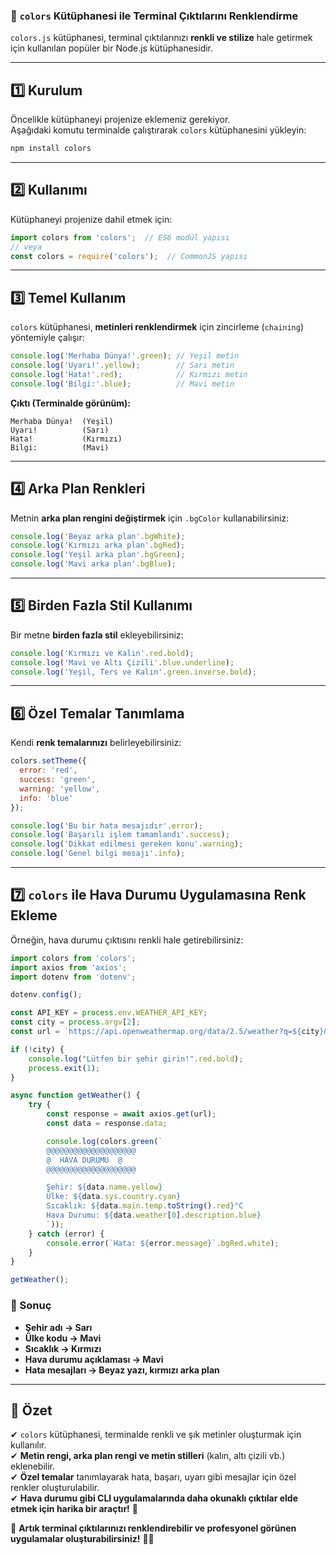 ### **📌 `colors` Kütüphanesi ile Terminal Çıktılarını Renklendirme**
`colors.js` kütüphanesi, terminal çıktılarınızı **renkli ve stilize** hale getirmek için kullanılan popüler bir Node.js kütüphanesidir.

---

## **1️⃣ Kurulum**
Öncelikle kütüphaneyi projenize eklemeniz gerekiyor.  
Aşağıdaki komutu terminalde çalıştırarak `colors` kütüphanesini yükleyin:

```bash
npm install colors
```

---

## **2️⃣ Kullanımı**
Kütüphaneyi projenize dahil etmek için:

```javascript
import colors from 'colors';  // ES6 modül yapısı
// veya
const colors = require('colors');  // CommonJS yapısı
```

---

## **3️⃣ Temel Kullanım**
`colors` kütüphanesi, **metinleri renklendirmek** için zincirleme (`chaining`) yöntemiyle çalışır:

```javascript
console.log('Merhaba Dünya!'.green); // Yeşil metin
console.log('Uyarı!'.yellow);        // Sarı metin
console.log('Hata!'.red);            // Kırmızı metin
console.log('Bilgi:'.blue);          // Mavi metin
```

**Çıktı (Terminalde görünüm):**
```
Merhaba Dünya!  (Yeşil)
Uyarı!          (Sarı)
Hata!           (Kırmızı)
Bilgi:          (Mavi)
```

---

## **4️⃣ Arka Plan Renkleri**
Metnin **arka plan rengini değiştirmek** için `.bgColor` kullanabilirsiniz:

```javascript
console.log('Beyaz arka plan'.bgWhite);
console.log('Kırmızı arka plan'.bgRed);
console.log('Yeşil arka plan'.bgGreen);
console.log('Mavi arka plan'.bgBlue);
```

---

## **5️⃣ Birden Fazla Stil Kullanımı**
Bir metne **birden fazla stil** ekleyebilirsiniz:

```javascript
console.log('Kırmızı ve Kalın'.red.bold);
console.log('Mavi ve Altı Çizili'.blue.underline);
console.log('Yeşil, Ters ve Kalın'.green.inverse.bold);
```

---

## **6️⃣ Özel Temalar Tanımlama**
Kendi **renk temalarınızı** belirleyebilirsiniz:

```javascript
colors.setTheme({
  error: 'red',
  success: 'green',
  warning: 'yellow',
  info: 'blue'
});

console.log('Bu bir hata mesajıdır'.error);
console.log('Başarılı işlem tamamlandı'.success);
console.log('Dikkat edilmesi gereken konu'.warning);
console.log('Genel bilgi mesajı'.info);
```

---

## **7️⃣ `colors` ile Hava Durumu Uygulamasına Renk Ekleme**
Örneğin, hava durumu çıktısını renkli hale getirebilirsiniz:

```javascript
import colors from 'colors';
import axios from 'axios';
import dotenv from 'dotenv';

dotenv.config();

const API_KEY = process.env.WEATHER_API_KEY;
const city = process.argv[2];
const url = `https://api.openweathermap.org/data/2.5/weather?q=${city}&appid=${API_KEY}&units=metric`;

if (!city) {
    console.log("Lütfen bir şehir girin!".red.bold);
    process.exit(1);
}

async function getWeather() {
    try {
        const response = await axios.get(url);
        const data = response.data;

        console.log(colors.green(`
        @@@@@@@@@@@@@@@@@@@@
        @  HAVA DURUMU  @
        @@@@@@@@@@@@@@@@@@@@

        Şehir: ${data.name.yellow}
        Ülke: ${data.sys.country.cyan}
        Sıcaklık: ${data.main.temp.toString().red}°C
        Hava Durumu: ${data.weather[0].description.blue}
        `));
    } catch (error) {
        console.error(`Hata: ${error.message}`.bgRed.white);
    }
}

getWeather();
```

### **📌 Sonuç**
- **Şehir adı → Sarı**
- **Ülke kodu → Mavi**
- **Sıcaklık → Kırmızı**
- **Hava durumu açıklaması → Mavi**
- **Hata mesajları → Beyaz yazı, kırmızı arka plan**

---

## **📌 Özet**
✔ `colors` kütüphanesi, terminalde renkli ve şık metinler oluşturmak için kullanılır.  
✔ **Metin rengi, arka plan rengi ve metin stilleri** (kalın, altı çizili vb.) eklenebilir.  
✔ **Özel temalar** tanımlayarak hata, başarı, uyarı gibi mesajlar için özel renkler oluşturulabilir.  
✔ **Hava durumu gibi CLI uygulamalarında daha okunaklı çıktılar elde etmek için harika bir araçtır!** 🚀  

🔹 **Artık terminal çıktılarınızı renklendirebilir ve profesyonel görünen uygulamalar oluşturabilirsiniz!** 🎨🎯